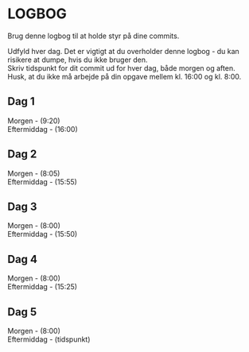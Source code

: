 # LOGBOG

Brug denne logbog til at holde styr på dine commits.

Udfyld hver dag. Det er vigtigt at du overholder denne logbog - du kan risikere at dumpe, hvis du ikke bruger den.  
Skriv tidspunkt for dit commit ud for hver dag, både morgen og aften.  
Husk, at du ikke må arbejde på din opgave mellem kl. 16:00 og kl. 8:00.

## Dag 1

Morgen - (9:20)  
Eftermiddag - (16:00)

## Dag 2

Morgen - (8:05)  
Eftermiddag - (15:55)

## Dag 3

Morgen - (8:00)  
Eftermiddag - (15:50)

## Dag 4

Morgen - (8:00)  
Eftermiddag - (15:25)

## Dag 5

Morgen - (8:00)  
Eftermiddag - (tidspunkt)

